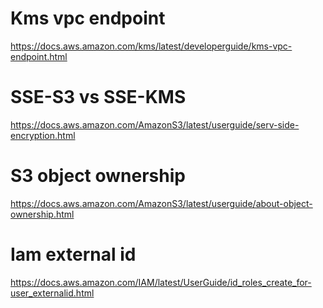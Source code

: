 # Kms vpc endpoint
https://docs.aws.amazon.com/kms/latest/developerguide/kms-vpc-endpoint.html

# SSE-S3 vs SSE-KMS
https://docs.aws.amazon.com/AmazonS3/latest/userguide/serv-side-encryption.html

# S3 object ownership
https://docs.aws.amazon.com/AmazonS3/latest/userguide/about-object-ownership.html

# Iam external id
https://docs.aws.amazon.com/IAM/latest/UserGuide/id_roles_create_for-user_externalid.html
